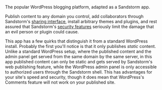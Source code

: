 The popular WordPress blogging platform, adapted as a Sandstorm app.

Publish content to any domain you control,
add collaborators through Sandstorm's
[sharing interface](https://blog.sandstorm.io/news/2015-05-05-delegation-is-the-cornerstone-of-civilization.html),
install arbitrary themes and plugins,
and rest assured that Sandstorm's
[security features](https://docs.sandstorm.io/en/latest/using/security-practices/)
seriously limit the damage that an evil person or plugin could cause.

This app has a few quirks that distinguish it from a standard WordPress install.
Probably the first you'll notice is that it only publishes *static* content.
Unlike a standard WordPress setup, where the published content and the admin panel
get served from the same domain by the same server, in this app
published content can only be static and gets served by Sandstorm's web publishing feature,
while the WordPress admin panel is only accessible to authorized users through the Sandstorm shell.
This has advantages for your site's speed and security, though it does mean that WordPress's Comments feature
will not work on your published site.
